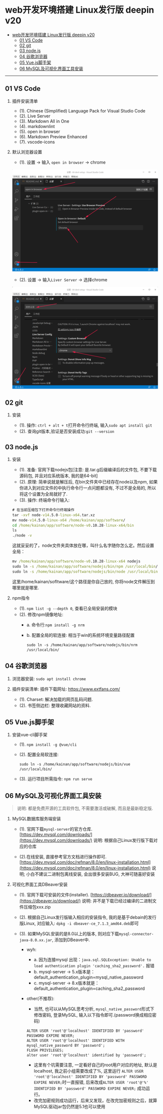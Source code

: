 # web开发环境搭建 Linux发行版 deepin v20

- [web开发环境搭建 Linux发行版 deepin v20](#web开发环境搭建-linux发行版-deepin-v20)
  - [01 VS Code](#01-vs-code)
  - [02 git](#02-git)
  - [03 node.js](#03-nodejs)
  - [04 谷歌浏览器](#04-谷歌浏览器)
  - [05 Vue.js脚手架](#05-vuejs脚手架)
  - [06 MySQL及可视化界面工具安装](#06-mysql及可视化界面工具安装)

---

## 01 VS Code

1. 插件安装清单

   - (1). Chinese (Simplified) Language Pack for Visual Studio Code
   - (2). Live Server
   - (3). Markdown All in One
   - (4). markdownlint
   - (5). open in browser
   - (6). Markdown Preview Enhanced
   - (7). vscode-icons

1. 默认浏览器设置

   - (1). 设置 -> 输入 `open in browser` -> chrome

    ![01-01](img/01-01.png)

   - (2). 设置 -> 输入`Liver Server` -> 选择chrome

    ![01-02](img/01-02.png)

## 02 git

1. 安装

   - (1). 操作: `ctrl + alt + t`打开命令行终端, 输入`sudo apt install git`
   - (2). 查询git版本,验证是否安装成功:`git --version`

## 03 node.js

1. 安装

   - (1). 准备: 官网下载nodejs包[注意: 是.tar.g后缀编译后的文件包, 不要下载源码包, 并且对应系统版本, 我的是64-bit]
   - (2). 原理: 简单说就是解压后, 在bin文件夹中已经存在node以及npm, 如果你进入到对应文件的中执行命令行一点问题都没有, 不过不是全局的, 所以将这个设置为全局就好了.
   - (3). 操作: 终端命令行输入:

    ```cmd
    # 在当前压缩包下打开命令行终端操作
    tar -xvf node-v14.5.0-linux-x64.tar.xz
    mv node-v14.5.0-linux-x64 /home/kainan/app/software/
    cd /home/kainan/app/software/node-v0.10.28-linux-x64/bin
    ls
    ./node -v
    ```

    这就妥妥的了，node文件夹具体放在哪，叫什么名字随你怎么定。然后设置全局：

    ```cmd
    mv /home/kainan/app/software/node-v0.10.28-linux-x64 nodejs
    sudo ln -s /home/kainan/app/software/nodejs/bin/npm /usr/local/bin/
    sudo ln -s /home/kainan/app/software/nodejs/bin/node /usr/local/bin/
    ```

    这里/home/kainan/sofltware/这个路径是你自己放的, 你将node文件解压到哪里就是哪里.

2. npm指令

   - (1). `npm list -g --depth 0`, 查看已全局安装的模块  
   - (2). 修改npm镜像地址:
     - a. 命令行:`npm install -g nrm`
     - b. 配置全局的软连接: 相当于win的系统环境变量路径配置

        ```shell
        sudo ln -s /home/kainan/app/software/nodejs/bin/nrm /usr/local/bin/
        ```

## 04 谷歌浏览器

1. 浏览器安装: `sudo apt install chrome`

2. 插件安装清单:
   插件下载网址: <https://www.extfans.com/>
   - (1). Charset: 解决加载的网页乱码问题.
   - (2). 书签侧边栏: 整理收藏网站的资料.

## 05 Vue.js脚手架

1. 安装vue-cli脚手架

   - (1). `npm install -g @vue/cli`
   - (2).  配置全局软连接:

        ```shell
        sudo ln -s /home/kainan/app/software/nodejs/bin/vue /usr/local/bin/
        ```

   - (3). 运行项目所需指令: `npm run serve`

## 06 MySQL及可视化界面工具安装

> 说明: 都是免费开源的工具软件包, 不需要激活或破解, 而且是最新稳定版.

1. MySQL数据库服务端安装

   - (1). 官网下载`mysql-server`的官方仓库. [https://dev.mysql.com/downloads/](https://dev.mysql.com/downloads/)
      说明: 根据自己Linux发行版下载对应的仓库

   - (2).在线安装, 直接参考官方文档进行操作即可. [https://dev.mysql.com/doc/refman/8.0/en/linux-installation.html](https://dev.mysql.com/doc/refman/8.0/en/linux-installation.html)
      说明; 小白不建议二进制包离线安装, 会出很多安装BUG, 大神可随喜好安装

2. 可视化界面工具DBeaver安装

   - (1). 官网下载可安装的文件(installer). [https://dbeaver.io/download/](https://dbeaver.io/download/)
      说明: 并不是下载已经过编译的二进制文件压缩包xxx.zip

   - (2). 根据自己Linux发行版输入相应的安装指令, 我的是基于debain的发行版Linux, 对应输入: `dpkg -i dbeaver-ce_7.1.3_amd64.deb`即可

   - (3). 如果MySQL安装的是8.0以上的版本, 则对应下载`mysql-connector-java-8.0.xx.jar`, 添加到DBeaver中.
      - wyh:
         - a. 因为连接mysql 出现：`java.sql.SQLException: Unable to load authentication plugin 'caching_sha2_password'.` 报错
         - b. mysql-server -> 5.x版本是：default_authentication_plugin=mysql_native_password
         - c.  mysql-server -> 8.x版本就是：default_authentication_plugin=caching_sha2_password
      - other(不推荐):
         - 当然, 也可以从MySQL思考分析, `mysql_native_password`形式下修改密码, 登录MySQL, 输入以下指令即可.(password换成相应密码)

         ```shell
         ALTER USER 'root'@'localhost' IDENTIFIED BY 'password' PASSWORD EXPIRE NEVER;
         ALTER USER 'root'@'localhost' IDENTIFIED WITH mysql_native_password BY 'password';
         FLUSH PRIVILEGES;
         alter user 'root'@'localhost' identified by 'password';
         ```

         - 这里有个坑需要注意, 一定看好自己的root用户对应的地址, 默认是localhost, 我之前小组需要改成了%, 这里运行 `ALTER USER 'root'@'localhost' IDENTIFIED BY 'password' PASSWORD EXPIRE NEVER;`时一直报错, 后来改成`ALTER USER 'root'@'%' IDENTIFIED BY 'password' PASSWORD EXPIRE NEVER;` 成功运行。
         - 改完加密规则成功运行，后来又发现，在改完加密规则之后，就算MySQL驱动jar包仍然是5.1也可以使用
